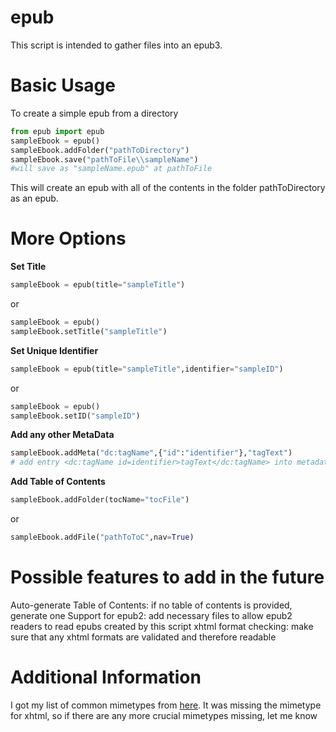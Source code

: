 # epub
This script is intended to gather files into an epub3.  

# Basic Usage
To create a simple epub from a directory

```python
from epub import epub
sampleEbook = epub()
sampleEbook.addFolder("pathToDirectory")
sampleEbook.save("pathToFile\\sampleName")
#will save as "sampleName.epub" at pathToFile
```
This will create an epub with all of the contents in the folder pathToDirectory as an epub.  

# More Options

**Set Title**
```python
sampleEbook = epub(title="sampleTitle")
```
or
```python
sampleEbook = epub()
sampleEbook.setTitle("sampleTitle")
```

**Set Unique Identifier**
```python
sampleEbook = epub(title="sampleTitle",identifier="sampleID")
```
or
```python
sampleEbook = epub()
sampleEbook.setID("sampleID")
```

**Add any other MetaData**
```python
sampleEbook.addMeta("dc:tagName",{"id":"identifier"},"tagText")
# add entry <dc:tagName id=identifier>tagText</dc:tagName> into metadata element of content.opf
```

**Add Table of Contents**
```python
sampleEbook.addFolder(tocName="tocFile")
```
or
```python
sampleEbook.addFile("pathToToC",nav=True)
```

# Possible features to add in the future
Auto-generate Table of Contents: if no table of contents is provided, generate one
Support for epub2: add necessary files to allow epub2 readers to read epubs created by this script
xhtml format checking: make sure that any xhtml formats are validated and therefore readable

# Additional Information
I got my list of common mimetypes from [here](http://hul.harvard.edu/ois/////systems/wax/wax-public-help/mimetypes.htm).  It was missing the mimetype for xhtml, so if there are any more crucial mimetypes missing, let me know
